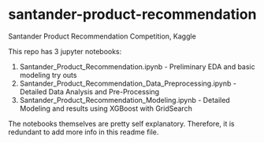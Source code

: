 # santander-product-recommendation
Santander Product Recommendation Competition, Kaggle

This repo has 3 jupyter notebooks:
1. Santander_Product_Recommendation.ipynb - Preliminary EDA and basic modeling try outs
2. Santander_Product_Recommendation_Data_Preprocessing.ipynb - Detailed Data Analysis and Pre-Processing
3. Santander_Product_Recommendation_Modeling.ipynb - Detailed Modeling and results using XGBoost with GridSearch

The notebooks themselves are pretty self explanatory. Therefore, it is redundant to add more info in this readme file.
